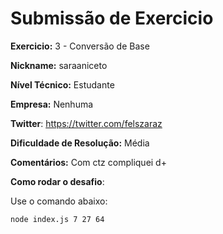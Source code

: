 # Submissão de Exercicio

**Exercicio:** 3 - Conversão de Base

**Nickname:** saraaniceto

**Nível Técnico:** Estudante

**Empresa:** Nenhuma

**Twitter**: https://twitter.com/felszaraz

**Dificuldade de Resolução:** Média

**Comentários:** Com ctz compliquei d+ 

**Como rodar o desafio**: 

Use o comando abaixo: 
```bash
node index.js 7 27 64
```